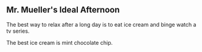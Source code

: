 ## Mr. Mueller's Ideal Afternoon

The best way to relax after a long day is to eat ice cream and binge watch a tv series.

The best ice cream is mint chocolate chip.